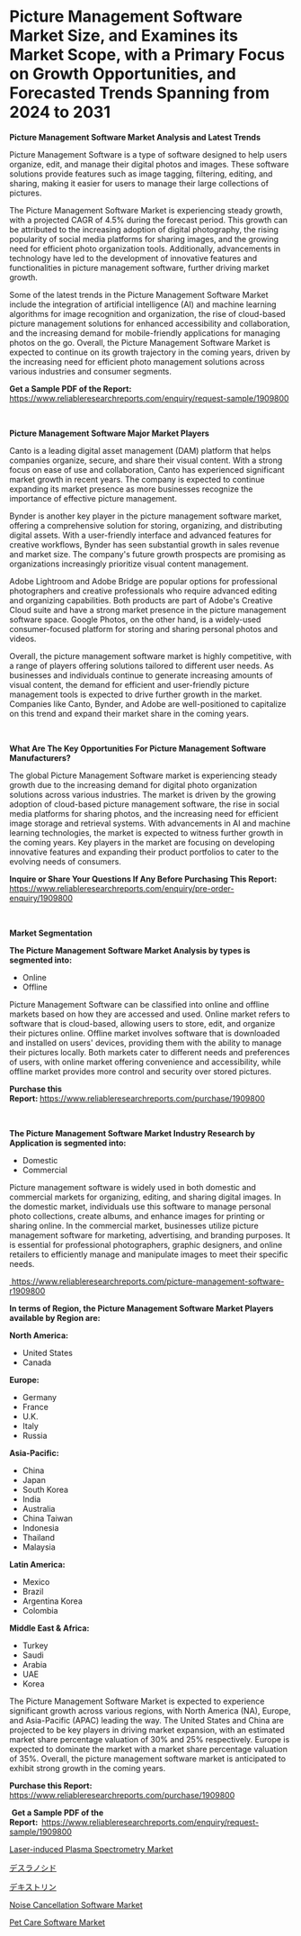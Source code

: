 <p><h1>Picture Management Software Market Size, and Examines its Market Scope, with a Primary Focus on Growth Opportunities, and Forecasted Trends Spanning from 2024 to 2031</h1></p><p><strong>Picture Management Software Market Analysis and Latest Trends</strong></p>
<p><p>Picture Management Software is a type of software designed to help users organize, edit, and manage their digital photos and images. These software solutions provide features such as image tagging, filtering, editing, and sharing, making it easier for users to manage their large collections of pictures.</p><p>The Picture Management Software Market is experiencing steady growth, with a projected CAGR of 4.5% during the forecast period. This growth can be attributed to the increasing adoption of digital photography, the rising popularity of social media platforms for sharing images, and the growing need for efficient photo organization tools. Additionally, advancements in technology have led to the development of innovative features and functionalities in picture management software, further driving market growth.</p><p>Some of the latest trends in the Picture Management Software Market include the integration of artificial intelligence (AI) and machine learning algorithms for image recognition and organization, the rise of cloud-based picture management solutions for enhanced accessibility and collaboration, and the increasing demand for mobile-friendly applications for managing photos on the go. Overall, the Picture Management Software Market is expected to continue on its growth trajectory in the coming years, driven by the increasing need for efficient photo management solutions across various industries and consumer segments.</p></p>
<p><strong>Get a Sample PDF of the Report:&nbsp;</strong> <a href="https://www.reliableresearchreports.com/enquiry/request-sample/1909800">https://www.reliableresearchreports.com/enquiry/request-sample/1909800</a></p>
<p>&nbsp;</p>
<p><strong>Picture Management Software Major Market Players</strong></p>
<p><p>Canto is a leading digital asset management (DAM) platform that helps companies organize, secure, and share their visual content. With a strong focus on ease of use and collaboration, Canto has experienced significant market growth in recent years. The company is expected to continue expanding its market presence as more businesses recognize the importance of effective picture management.</p><p>Bynder is another key player in the picture management software market, offering a comprehensive solution for storing, organizing, and distributing digital assets. With a user-friendly interface and advanced features for creative workflows, Bynder has seen substantial growth in sales revenue and market size. The company's future growth prospects are promising as organizations increasingly prioritize visual content management.</p><p>Adobe Lightroom and Adobe Bridge are popular options for professional photographers and creative professionals who require advanced editing and organizing capabilities. Both products are part of Adobe's Creative Cloud suite and have a strong market presence in the picture management software space. Google Photos, on the other hand, is a widely-used consumer-focused platform for storing and sharing personal photos and videos.</p><p>Overall, the picture management software market is highly competitive, with a range of players offering solutions tailored to different user needs. As businesses and individuals continue to generate increasing amounts of visual content, the demand for efficient and user-friendly picture management tools is expected to drive further growth in the market. Companies like Canto, Bynder, and Adobe are well-positioned to capitalize on this trend and expand their market share in the coming years.</p></p>
<p>&nbsp;</p>
<p><strong>What Are The Key Opportunities For Picture Management Software Manufacturers?</strong></p>
<p><p>The global Picture Management Software market is experiencing steady growth due to the increasing demand for digital photo organization solutions across various industries. The market is driven by the growing adoption of cloud-based picture management software, the rise in social media platforms for sharing photos, and the increasing need for efficient image storage and retrieval systems. With advancements in AI and machine learning technologies, the market is expected to witness further growth in the coming years. Key players in the market are focusing on developing innovative features and expanding their product portfolios to cater to the evolving needs of consumers.</p></p>
<p><strong>Inquire or Share Your Questions If Any Before Purchasing This Report:</strong> <a href="https://www.reliableresearchreports.com/enquiry/pre-order-enquiry/1909800">https://www.reliableresearchreports.com/enquiry/pre-order-enquiry/1909800</a></p>
<p>&nbsp;</p>
<p><strong>Market Segmentation</strong></p>
<p><strong>The Picture Management Software Market Analysis by types is segmented into:</strong></p>
<p><ul><li>Online</li><li>Offline</li></ul></p>
<p><p>Picture Management Software can be classified into online and offline markets based on how they are accessed and used. Online market refers to software that is cloud-based, allowing users to store, edit, and organize their pictures online. Offline market involves software that is downloaded and installed on users' devices, providing them with the ability to manage their pictures locally. Both markets cater to different needs and preferences of users, with online market offering convenience and accessibility, while offline market provides more control and security over stored pictures.</p></p>
<p><strong>Purchase this Report:&nbsp;</strong><a href="https://www.reliableresearchreports.com/purchase/1909800">https://www.reliableresearchreports.com/purchase/1909800</a></p>
<p>&nbsp;</p>
<p><strong>The Picture Management Software Market Industry Research by Application is segmented into:</strong></p>
<p><ul><li>Domestic</li><li>Commercial</li></ul></p>
<p><p>Picture management software is widely used in both domestic and commercial markets for organizing, editing, and sharing digital images. In the domestic market, individuals use this software to manage personal photo collections, create albums, and enhance images for printing or sharing online. In the commercial market, businesses utilize picture management software for marketing, advertising, and branding purposes. It is essential for professional photographers, graphic designers, and online retailers to efficiently manage and manipulate images to meet their specific needs.</p></p>
<p><a href="https://www.reliableresearchreports.com/picture-management-software-r1909800">&nbsp;https://www.reliableresearchreports.com/picture-management-software-r1909800</a></p>
<p><strong>In terms of Region, the Picture Management Software Market Players available by Region are:</strong></p>
<p>
    <p> <strong> North America: </strong>
        <ul>
            <li>United States</li>
            <li>Canada</li>
        </ul>
        </p> 
    <p> <strong> Europe: </strong>
        <ul>
            <li>Germany</li>
            <li>France</li>
            <li>U.K.</li>
            <li>Italy</li>
            <li>Russia</li>
        </ul>
        </p> 
    <p> <strong> Asia-Pacific: </strong>
        <ul>
            <li>China</li>
            <li>Japan</li>
            <li>South Korea</li>
            <li>India</li>
            <li>Australia</li>
            <li>China Taiwan</li>
            <li>Indonesia</li>
            <li>Thailand</li>
            <li>Malaysia</li>
        </ul>
        </p> 
    <p> <strong> Latin America: </strong>
        <ul>
            <li>Mexico</li>
            <li>Brazil</li>
            <li>Argentina Korea</li>
            <li>Colombia</li>
        </ul>
        </p> 
    <p> <strong> Middle East & Africa: </strong>
        <ul>
            <li>Turkey</li>
            <li>Saudi</li>
            <li>Arabia</li>
            <li>UAE</li>
            <li>Korea</li>
        </ul>
    </p>
    </p>
<p><p>The Picture Management Software Market is expected to experience significant growth across various regions, with North America (NA), Europe, and Asia-Pacific (APAC) leading the way. The United States and China are projected to be key players in driving market expansion, with an estimated market share percentage valuation of 30% and 25% respectively. Europe is expected to dominate the market with a market share percentage valuation of 35%. Overall, the picture management software market is anticipated to exhibit strong growth in the coming years.</p></p>
<p><strong>Purchase this Report: </strong><a href="https://www.reliableresearchreports.com/purchase/1909800">https://www.reliableresearchreports.com/purchase/1909800</a></p>
<p>&nbsp;<strong>Get a Sample PDF of the Report:&nbsp;&nbsp;</strong><a href="https://www.reliableresearchreports.com/enquiry/request-sample/1909800">https://www.reliableresearchreports.com/enquiry/request-sample/1909800</a></p>
<p><strong></strong></p>
<p><p><a href="https://www.linkedin.com/pulse/laser-induced-plasma-spectrometry-market-size-growth-u5oxc">Laser-induced Plasma Spectrometry Market</a></p><p><a href="https://github.com/oqoeusbvpadwjs08/Market-Research-Report-List-2/blob/main/359640915682.md">デスラノシド</a></p><p><a href="https://github.com/AaronVargas43/Market-Research-Report-List-1/blob/main/646083515683.md">デキストリン</a></p><p><a href="https://github.com/NaomieConner2023/Market-Research-Report-List-1/blob/main/noise-cancellation-software-market.md">Noise Cancellation Software Market</a></p><p><a href="https://github.com/EbonyHane1955/Market-Research-Report-List-1/blob/main/pet-care-software-market.md">Pet Care Software Market</a></p></p>